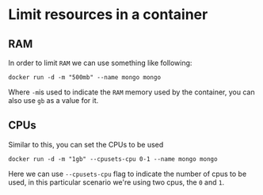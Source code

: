 # Limit resources in a container
## RAM
In order to limit `RAM` we can use something like following:

```docker
docker run -d -m "500mb" --name mongo mongo
```

Where `-m`is used to indicate the `RAM` memory used by the container, you can also use `gb` as a value for it.

## CPUs
Similar to this, you can set the CPUs to be used
```docker
docker run -d -m "1gb" --cpusets-cpu 0-1 --name mongo mongo
```
Here we can use `--cpusets-cpu` flag to indicate the number of cpus to be used, in this particular scenario we're using two cpus, the `0` and `1`.